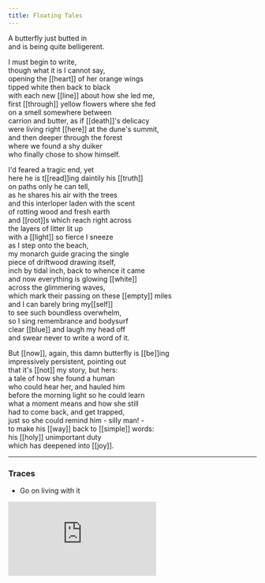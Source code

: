 ```yaml
---
title: Floating Tales
---
```


A butterfly just butted in  
and is being quite belligerent.  
  
I must begin to write,  
though what it is I cannot say,  
opening the [[heart]] of her orange wings  
tipped white then back to black   
with each new [[line]] about how she led me,  
first [[through]] yellow flowers where she fed  
on a smell somewhere between  
carrion and butter, as if [[death]]'s delicacy  
were living right [[here]] at the dune's summit,  
and then deeper through the forest  
where we found a shy duiker  
who finally chose to show himself.  
  
I'd feared a tragic end, yet  
here he is t[[read]]ing daintily his [[truth]]  
on paths only he can tell,  
as he shares his air with the trees  
and this interloper laden with the scent  
of rotting wood and fresh earth  
and [[root]]s which reach right across  
the layers of litter lit up  
with a [[light]] so fierce I sneeze  
as I step onto the beach,  
my monarch guide gracing the single  
piece of driftwood drawing itself,  
inch by tidal inch, back to whence it came  
and now everything is glowing [[white]]  
across the glimmering waves,  
which mark their passing on these [[empty]] miles   
and I can barely bring my[[self]]   
to see such boundless overwhelm,  
so I sing remembrance and bodysurf  
clear [[blue]] and laugh my head off   
and swear never to write a word of it.  
  
But [[now]], again, this damn butterfly is [[be]]ing  
impressively persistent, pointing out  
that it's [[not]] my story, but hers:  
a tale of how she found a human   
who could hear her, and hauled him  
before the morning light so he could learn  
what a moment means and how she still  
had to come back, and get trapped,  
just so she could remind him - silly man! -  
to make his [[way]] back to [[simple]] words:   
his [[holy]] unimportant duty  
which has deepened into [[joy]].  

---

### Traces

* Go on living with it

<iframe class="video" src="https://www.youtube-nocookie.com/embed/eyn9kmuIwqA" frameborder="0" allow="accelerometer; autoplay; encrypted-media; gyroscope; picture-in-picture" allowfullscreen></iframe>